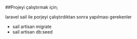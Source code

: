 ##Projeyi çalıştırmak için;

laravel sail ile porjeyi çalıştırdıktan sonra yapılması gerekenler

- sail artisan migrate
- sail artisan db:seed
